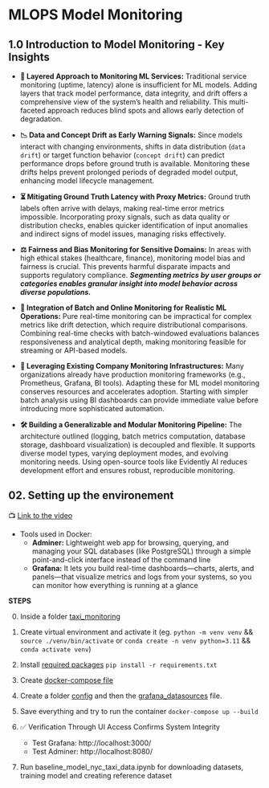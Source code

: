 # MLOPS Model Monitoring

## 1.0 Introduction to Model Monitoring - Key Insights


- **🧩 Layered Approach to Monitoring ML Services:** Traditional service monitoring (uptime, latency) alone is insufficient for ML models. Adding layers that track model performance, data integrity, and drift offers a comprehensive view of the system’s health and reliability. This multi-faceted approach reduces blind spots and allows early detection of degradation.

- **📉 Data and Concept Drift as Early Warning Signals:** Since models interact with changing environments, shifts in data distribution (`data drift`) or target function behavior (`concept drift`) can predict performance drops before ground truth is available. Monitoring these drifts helps prevent prolonged periods of degraded model output, enhancing model lifecycle management.

- **⏳ Mitigating Ground Truth Latency with Proxy Metrics:** Ground truth labels often arrive with delays, making real-time error metrics impossible. Incorporating proxy signals, such as data quality or distribution checks, enables quicker identification of input anomalies and indirect signs of model issues, managing risks effectively.

- **⚖️ Fairness and Bias Monitoring for Sensitive Domains:** In areas with high ethical stakes (healthcare, finance), monitoring model bias and fairness is crucial. This prevents harmful disparate impacts and supports regulatory compliance. ***Segmenting metrics by user groups or categories enables granular insight into model behavior across diverse populations.***

- **🔄 Integration of Batch and Online Monitoring for Realistic ML Operations:** Pure real-time monitoring can be impractical for complex metrics like drift detection, which require distributional comparisons. Combining real-time checks with batch-windowed evaluations balances responsiveness and analytical depth, making monitoring feasible for streaming or API-based models.

- **🏢 Leveraging Existing Company Monitoring Infrastructures:** Many organizations already have production monitoring frameworks (e.g., Prometheus, Grafana, BI tools). Adapting these for ML model monitoring conserves resources and accelerates adoption. Starting with simpler batch analysis using BI dashboards can provide immediate value before introducing more sophisticated automation.

- **🛠️ Building a Generalizable and Modular Monitoring Pipeline:** The architecture outlined (logging, batch metrics computation, database storage, dashboard visualization) is decoupled and flexible. It supports diverse model types, varying deployment modes, and evolving monitoring needs. Using open-source tools like Evidently AI reduces development effort and ensures robust, reproducible monitoring.

## 02. Setting up the environement

📺 [Link to the video](https://www.youtube.com/watch?v=yixA3C1xSxc)

- Tools used in Docker:
    - **Adminer:** Lightweight web app for browsing, querying, and managing your SQL databases (like PostgreSQL) through a simple point-and-click interface instead of the command line
    - **Grafana:** It lets you build real-time dashboards—charts, alerts, and panels—that visualize metrics and logs from your systems, so you can monitor how everything is running at a glance


**STEPS**

0. Inside a folder [taxi_monitoring](./taxi_monitoring/)

1. Create virtual environment and activate it 
(eg. `python -m venv venv` && `source ./venv/bin/activate` or `conda create -n venv python=3.11` && `conda activate venv`)

2. Install [required packages](./taxi_monitoring/requirements.txt)
`pip install -r requirements.txt`

3. Create [docker-compose file](./taxi_monitoring/docker-compose.yml)

4. Create a folder [config](./taxi_monitoring/config/) and then the [grafana_datasources](./taxi_monitoring/config/grafana_datasources.yaml) file.

5. Save everything and try to run the container
`docker-compose up --build`

6. ✅ Verification Through UI Access Confirms System Integrity
    - Test Grafana: http://localhost:3000/
    - Test Adminer: http://localhost:8080/


3. Run baseline_model_nyc_taxi_data.ipynb for downloading datasets, training model and creating reference dataset